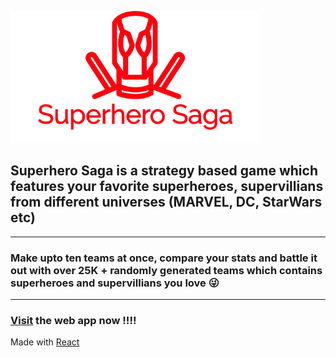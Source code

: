 ![alt text](src/Components/NavBar/Logo.png)

## Superhero Saga is a strategy based game which features your favorite superheroes, supervillians from **different universes**  (MARVEL, DC, StarWars etc)
---
### Make upto ten teams at once, compare your stats and battle it out with over 25K + randomly generated teams which contains superheroes and supervillians you love 😜
---
### <a href="http://superherosaga.surge.sh/">Visit</a> the web app now !!!! 

Made with [React](https://reactjs.org/)
